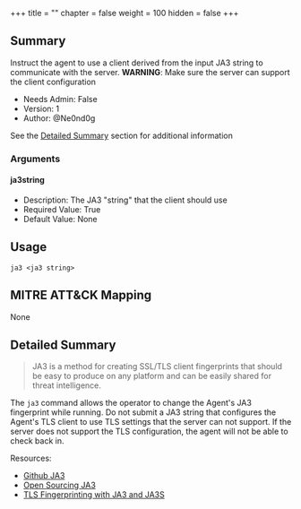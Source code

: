 +++
title = ""
chapter = false
weight = 100
hidden = false
+++

## Summary

Instruct the agent to use a client derived from the input JA3 string to communicate with the server.
**WARNING**: Make sure the server can support the client configuration

- Needs Admin: False  
- Version: 1  
- Author: @Ne0nd0g

See the [Detailed Summary](#detailed-summary) section for additional information

### Arguments

#### ja3string

- Description: The JA3 "string" that the client should use
- Required Value: True
- Default Value: None

## Usage

```
ja3 <ja3 string>
```

## MITRE ATT&CK Mapping

None

## Detailed Summary

>JA3 is a method for creating SSL/TLS client fingerprints that should be easy to produce on any platform and can be easily shared for threat intelligence.

The `ja3` command allows the operator to change the Agent's JA3 fingerprint while running.
Do not submit a JA3 string that configures the Agent's TLS client to use TLS settings that the server can not support.
If the server does not support the TLS configuration, the agent will not be able to check back in.

Resources:

- [Github JA3](https://github.com/salesforce/ja3)
- [Open Sourcing JA3](https://engineering.salesforce.com/open-sourcing-ja3-92c9e53c3c41)
- [TLS Fingerprinting with JA3 and JA3S](https://engineering.salesforce.com/tls-fingerprinting-with-ja3-and-ja3s-247362855967)
